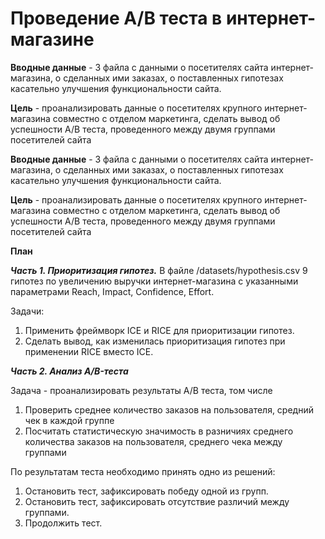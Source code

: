 # Проведение А/В теста в интернет-магазине


**Вводные данные** - 3 файла с данными  о посетителях сайта интернет-магазина, о сделанных ими заказах, о  поставленных гипотезах касательно улучшения функциональности сайта.

**Цель** - проанализировать данные о посетителях  крупного интернет-магазина совместно с отделом маркетинга, сделать вывод об успешности А/B теста, проведенного между двумя группами посетителей сайта

**Вводные данные** - 3 файла с данными  о посетителях сайта интернет-магазина, о сделанных ими заказах, о  поставленных гипотезах касательно улучшения функциональности сайта.

**Цель** - проанализировать данные о посетителях  крупного интернет-магазина совместно с отделом маркетинга, сделать вывод об успешности А/B теста, проведенного между двумя группами посетителей сайта

**План**  
 
***Часть 1. Приоритизация гипотез.***
В файле /datasets/hypothesis.csv 9 гипотез по увеличению выручки интернет-магазина с указанными параметрами Reach, Impact, Confidence, Effort.   

Задачи:  

1) Применить фреймворк ICE и RICE для приоритизации гипотез.   
2) Сделать вывод, как изменилась приоритизация гипотез при применении RICE вместо ICE.  

***Часть 2. Анализ A/B-теста***

Задача - проанализировать результаты А/B теста, том числе

1) Проверить среднее количество заказов на пользователя, средний чек в каждой группе
2) Посчитать статистическую значимость в разничиях среднего количества заказов на пользователя, среднего чека между группами


По результатам теста необходимо принять одно из решений:
1. Остановить тест, зафиксировать победу одной из групп.
2. Остановить тест, зафиксировать отсутствие различий между группами.
3. Продолжить тест.
